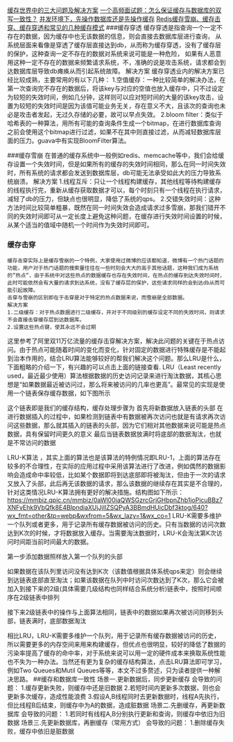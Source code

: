 [](https://mp.weixin.qq.com/s/EShh2Wgm7w42Zc6gMsA67Q)
[](https://mp.weixin.qq.com/s/AJlAuQnZITvu768MjdAoAA)

[缓存世界中的三大问题及解决方案](https://mp.weixin.qq.com/s/rU_kfDJbhspLpREKRBiFIw)
[一个高频面试题：怎么保证缓存与数据库的双写一致性？](https://mp.weixin.qq.com/s/ykO6KaxWvVXUkurh2GiD1A)
[并发环境下，先操作数据库还是先操作缓存](https://mp.weixin.qq.com/s/1YEhvTEBwVkgZOewUAVOkA)
[Redis缓存雪崩、缓存击穿、缓存穿透和常见的几种缓存模式](https://mp.weixin.qq.com/s/OqyayfmSer-b91JLkvFxbQ)
[]()
###缓存穿透
        缓存穿透是指查询一个一定不存在的数据，因为缓存中也无该数据的信息，则会直接去数据库层进行查询，
    从系统层面来看像是穿透了缓存层直接达到db，从而称为缓存穿透，没有了缓存层的保护，这种查询一定不存在的数据对系统来说可能是一种危险，
    如果有人恶意用这种一定不存在的数据来频繁请求系统，不，准确的说是攻击系统，请求都会到达数据库层导致db瘫痪从而引起系统故障。
    解决方案
        缓存穿透业内的解决方案已经比较成熟，主要常用的有以下几种：
    1.空值缓存：一种比较简单的解决办法，在第一次查询完不存在的数据后，将该key与对应的空值也放入缓存中，只不过设定为较短的失效时间，例如几分钟，这样则可以应对短时间的大量的该key攻击，设置为较短的失效时间是因为该值可能业务无关，存在意义不大，且该次的查询也未必是攻击者发起，无过久存储的必要，故可以早点失效。
    2.bloom filter：类似于哈希表的一种算法，用所有可能的查询条件生成一个bitmap，在进行数据库查询之前会使用这个bitmap进行过滤，如果不在其中则直接过滤，从而减轻数据库层面的压力。guava中有实现BloomFilter算法。


###缓存雪崩
    在普通的缓存系统中一般例如redis、memcache等中，我们会给缓存设置一个失效时间，但是如果所有的缓存的失效时间相同，那么在同一时间失效时，所有系统的请求都会发送到数据库层，db可能无法承受如此大的压力导致系统崩溃。
    解决方案
    1.线程互斥：只让一个线程构建缓存，其他线程等待构建缓存的线程执行完，重新从缓存获取数据才可以，每个时刻只有一个线程在执行请求，减轻了db的压力，但缺点也很明显，降低了系统的qps。
    2.交错失效时间：这种方法时间比较简单粗暴，既然在同一时间失效会造成请求过多雪崩，那我们错开不同的失效时间即可从一定长度上避免这种问题，在缓存进行失效时间设置的时候，从某个适当的值域中随机一个时间作为失效时间即可。
    
### 缓存击穿
    缓存击穿实际上是缓存雪崩的一个特例，大家使用过微博的应该都知道，微博有一个热门话题的功能，用户对于热门话题的搜索量往往在一些时刻会大大的高于其他话题，这种我们成为系统的“热点“，由于系统中对这些热点的数据缓存也存在失效时间，在热点的缓存到达失效时间时，此时可能依然会有大量的请求到达系统，没有了缓存层的保护，这些请求同样的会到达db从而可能引起故障。
    击穿与雪崩的区别即在于击穿是对于特定的热点数据来说，而雪崩是全部数据。
    解决方案
    1.二级缓存：对于热点数据进行二级缓存，并对于不同级别的缓存设定不同的失效时间，则请求不会直接击穿缓存层到达数据库。
    2.设置这些热点键，使其永远不会过期

这里参考了阿里双11万亿流量的缓存击穿解决方案[](https://yq.aliyun.com/articles/290865)，解决此问题的关键在于热点访问。由于热点可能随着时间的变化而变化，针对固定的数据进行特殊缓存是不能起到治本作用的，结合LRU算法能够较好的帮我们解决这个问题。那么LRU是什么，下面粗略的介绍一下，有兴趣的可以点击上面的链接查看.
LRU（Least recently used，最近最少使用）算法根据数据的历史访问记录来进行淘汰数据，其核心思想是“如果数据最近被访问过，那么将来被访问的几率也更高”。最常见的实现是使用一个链表保存缓存数据，如下图所示
[](https://mmbiz.qpic.cn/mmbiz/0aWl00iaQWSGzrcGrjGHbpnZhb1joPicuBuwiczsXibMJaVlhcOT7XY1Tj75YibGPoZo6lzbP0ZhkjrpckBtzhhvibhg/640?wx_fmt=other&tp=webp&wxfrom=5&wx_lazy=1&wx_co=1)


这个链表即是我们的缓存结构，缓存处理步骤为
首先将新数据放入链表的头部
在进行数据插入的过程中，如果检测到链表中有数据被再次访问也就是有请求再次访问这些数据，那么就其插入的链表的头部，因为它们相对其他数据来说可能是热点数据，具有保留时间更久的意义
最后当链表数据放满时将底部的数据淘汰，也就是不常访问的数据

 LRU-K算法 ，其实上面的算法也是该算法的特例情况即LRU-1，上面的算法存在较多的不合理性，在实际的应用过程中采用该算法进行了改进，例如偶然的数据影响会造成命中率较低，比如某个数据即将到达底部即将被淘汰，但由于一次的请求又放入了头部，此后再无该数据的请求，那么该数据的继续存在其实是不合理的，针对这类情况LRU-K算法拥有更好的解决措施。结构图如下所示：
https://mmbiz.qpic.cn/mmbiz/0aWl00iaQWSGzrcGrjGHbpnZhb1joPicuBBz7XNFvEhk9VbQfk8E4BIpndiaXUjJjIlZSQPyA3BBmdHUicDbf3ktog/640?wx_fmt=other&tp=webp&wxfrom=5&wx_lazy=1&wx_co=1
LRU-K需要多维护一个队列或者更多，用于记录所有缓存数据被访问的历史。只有当数据的访问次数达到K次的时候，才将数据放入缓存。当需要淘汰数据时，LRU-K会淘汰第K次访问时间距当前时间最大的数据。




第一步添加数据照样放入第一个队列的头部

如果数据在该队列里访问没有达到K次（该数值根据具体系统qps来定）则会继续到达链表底部直至淘汰；如果该数据在队列中时访问次数达到了K次，那么它会被加入到接下来的2级(具体需要几级结构也同样结合系统分析)链表中，按照时间顺序在2级链表中排列

接下来2级链表中的操作与上面算法相同，链表中的数据如果再次被访问则移到头部，链表满时，底部数据淘汰



相比LRU，LRU-K需要多维护一个队列，用于记录所有缓存数据被访问的历史，所以需要更多的内存空间来用来构建缓存，但优点也很明显，较好的降低了数据的污染率提高了缓存的命中率，对于系统来说可以用一定的硬件成本来换取系统性能也不失为一种办法。当然还有更为复杂的缓存结构算法，点击LRU算法即可学习，例如Two Queues和Mutil Queues等等，本文不过多赘述，只为读者提供一种解决思路。
[](https://mp.weixin.qq.com/s/QrtQyqPx_pBhvWJAWYe2cQ)
##缓存和数据库一致性
    场景一.更新数据后，同步更新缓存
             会导致的问题：
                1.缓存更新失败，则缓存中还是旧数据
                2.若短时间内更新多次数据，则也会更新多次缓存，造成性能浪费
                3.假设A,B线程同时去更新数据时，线程A先执行，但比线程B后结束，则缓存中为A的数据，造成脏数据
    场景二.先删缓存，再更新数据库
             会导致的问题：
                1.若同时有线程A,B分别执行更新和查询，则缓存中依旧为旧数据
    场景三.先更新数据库，再删缓存（常用方式）
             会导致的问题：
                1.删除缓存失败，缓存中依旧是脏数据